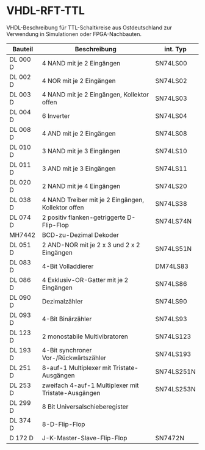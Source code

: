 # VHDL-RFT-TTL
VHDL-Beschreibung für TTL-Schaltkreise aus Ostdeutschland zur Verwendung in Simulationen oder FPGA-Nachbauten.

Bauteil   | Beschreibung                                        | int. Typ
-------   | ------------                                        | --------
DL 000 D  | 4 NAND mit je 2 Eingängen                           | SN74LS00
DL 002 D  | 4 NOR mit je 2 Eingängen                            | SN74LS02
DL 003 D  | 4 NAND mit je 2 Eingängen, Kollektor offen          | SN74LS03
DL 004 D  | 6 Inverter                                          | SN74LS04 
DL 008 D  | 4 AND mit je 2 Eingängen                            | SN74LS08
DL 010 D  | 3 NAND mit je 3 Eingängen                           | SN74LS10
DL 011 D  | 3 AND mit je 3 Eingängen                            | SN74LS11
DL 020 D  | 2 NAND mit je 4 Eingängen                           | SN74LS20
DL 038 D  | 4 NAND Treiber mit je 2 Eingängen, Kollektor offen  | SN74LS38
DL 074 D  | 2 positiv flanken-getriggerte D-Flip-Flop           | SN74LS74N 
MH7442    | BCD-zu-Dezimal Dekoder                              
DL 051 D  | 2 AND-NOR mit je 2 x 3 und 2 x 2 Eingängen          | SN74LS51N 
DL 083 D  | 4-Bit Volladdierer                                  | DM74LS83
DL 086 D  | 4 Exklusiv-OR-Gatter mit je 2 Eingängen             | SN74LS86
DL 090 D  | Dezimalzähler                                       | SN74LS90
DL 093 D  | 4-Bit Binärzähler                                   | SN74LS93
DL 123 D  | 2 monostabile Multivibratoren                       | SN74LS123
DL 193 D  | 4-Bit synchroner Vor-/Rückwärtszähler               | SN74LS193
DL 251 D  | 8-auf-1 Multiplexer mit Tristate-Ausgängen          | SN74LS251N
DL 253 D  | zweifach 4-auf-1 Multiplexer mit Tristate-Ausgängen | SN74LS253N
DL 299 D  | 8 Bit Universalschieberegister
DL 374 D  | 8-D-Flip-Flop
D 172 D   | J-K-Master-Slave-Flip-Flop                          | SN7472N
